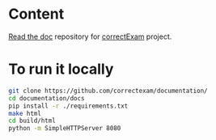 # Content

[Read the doc](https://correctexam.readthedocs.io/) repository for [correctExam](https://correctexam.github.io/) project. 

# To run it locally

```bash
git clone https://github.com/correctexam/documentation/
cd documentation/docs
pip install -r ./requirements.txt
make html
cd build/html
python -m SimpleHTTPServer 8080
```

